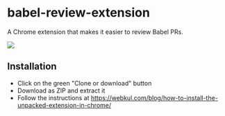 # babel-review-extension

A Chrome extension that makes it easier to review Babel PRs.

![](https://raw.githubusercontent.com/nicolo-ribaudo/babel-review-extension/main/image.gif)

## Installation

- Click on the green "Clone or download" button
- Download as ZIP and extract it
- Follow the instructions at https://webkul.com/blog/how-to-install-the-unpacked-extension-in-chrome/
